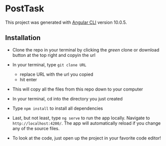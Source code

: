 # PostTask

This project was generated with [Angular CLI](https://github.com/angular/angular-cli) version 10.0.5.

## Installation

- Clone the repo in your terminal by clicking the _green_ clone or download button at the top right and copyin the url
- In your terminal, type `git clone URL`
  - replace URL with the url you copied
  - hit enter
- This will copy all the files from this repo down to your computer
- In your terminal, cd into the directory you just created
- Type `npm install` to install all dependencies
- Last, but not least, type `ng serve` to run the app locally. Navigate to `http://localhost:4200/`. The app will automatically reload if you change any of the source files.

- To look at the code, just open up the project in your favorite code editor!
